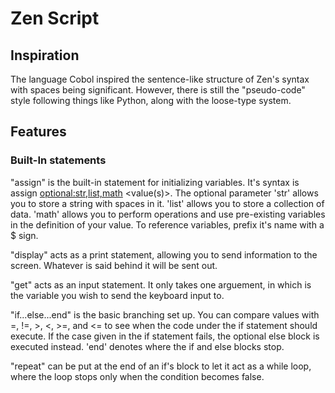 # Zen Script
## Inspiration
The language Cobol inspired the sentence-like structure of Zen's syntax with spaces being significant. However, there is still the "pseudo-code" style following things
like Python, along with the loose-type system. 
## Features
### Built-In statements
"assign" is the built-in statement for initializing variables. It's syntax is assign <variable-name> <optional:str,list,math> <value(s)>. The optional parameter 'str' allows you
to store a string with spaces in it. 'list' allows you to store a collection of data. 'math' allows you to perform operations and use pre-existing variables in the
definition of your value. To reference variables, prefix it's name with a $ sign.

"display" acts as a print statement, allowing you to send information to the screen. Whatever is said behind it will be sent out.

"get" acts as an input statement. It only takes one arguement, in which is the variable you wish to send the keyboard input to.

"if...else...end" is the basic branching set up. You can compare values with =, !=, >, <, >=, and <= to see when the code under the if statement should execute. If the case
given in the if statement fails, the optional else block is executed instead. 'end' denotes where the if and else blocks stop.

"repeat" can be put at the end of an if's block to let it act as a while loop, where the loop stops only when the condition becomes false.
